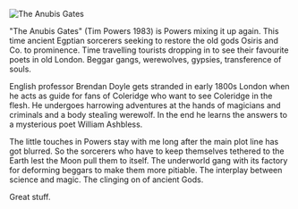![The Anubis Gates](TheAnubisGates.jpg)

"The Anubis Gates" (Tim Powers 1983) is Powers mixing it up again. This time ancient Egptian sorcerers seeking to restore the old gods Osiris and Co. to prominence. Time travelling tourists dropping in to see their favourite poets in old London. Beggar gangs, werewolves, gypsies, transference of souls.

English professor Brendan Doyle gets stranded in early 1800s London when he acts as guide for fans of Coleridge who want to see Coleridge in the flesh. He undergoes harrowing adventures at the hands of magicians and criminals and a body stealing werewolf. In the end he learns the answers to a mysterious poet William Ashbless.

The little touches in Powers stay with me long after the main plot line has got blurred. So the sorcerers who have to keep themselves tethered to the Earth lest the Moon pull them to itself. The underworld gang with its factory for deforming beggars to make them more pitiable. The interplay between science and magic. The clinging on of ancient Gods.

Great stuff.
